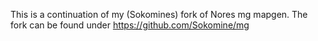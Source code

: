 This is a continuation of my (Sokomines) fork of Nores mg mapgen.
The fork can be found under https://github.com/Sokomine/mg

